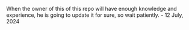 When the owner of this of this repo will have enough knowledge and experience, he is going to update it for sure, so wait patiently. - 12 July, 2024

